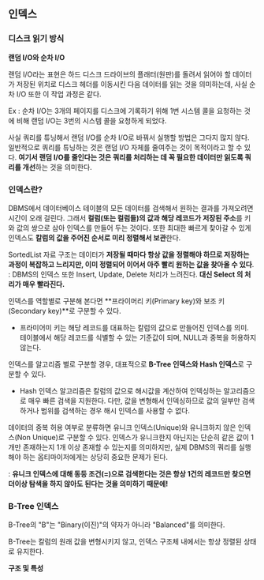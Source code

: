 ## 인덱스

### 디스크 읽기 방식

**랜덤 I/O와 순차 I/O**

랜덤 I/O라는 표현은 하드 디스크 드라이브의 플래터(원판)를 돌려서 읽어야 할 데이터가 저장된 위치로 디스크 헤더를 이동시킨 다음 데이터를 읽는 것을 의미하는데, 사실 순차 I/O 또한 이 작업 과정은 같다.

Ex : 순차 I/O는 3개의 페이지를 디스크에 기록하기 위해 1번 시스템 콜을 요청하는 것에 비해 랜덤 I/O는 3번의 시스템 콜을 요청하게 되었다.

사실 쿼리를 튜닝해서 랜덤 I/O를 순차 I/O로 바꿔서 실행할 방법은 그다지 많지 않다. 일반적으로 쿼리를 튜닝하는 것은 랜덤 I/O 자체를 줄여주는 것이 목적이라고 할 수 있다. **여기서 랜덤 I/O를 줄인다는 것은 쿼리를 처리하는 데 꼭 필요한 데이터만 읽도록 쿼리를 개선**하는 것을 의미한다.

### 인덱스란?

DBMS에서 데이터베이스 테이블의 모든 데이터를 검색해서 원하는 결과를 가져오려면 시간이 오래 걸린다. 그래서 **컬럼(또는 컬럼들)의 값과 해당 레코드가 저장된 주소**를 키와 값의 쌍으로 삼아 인덱스를 만들어 두는 것이다. 또한 최대한 빠르게 찾아갈 수 있게 인덱스도 **칼럼의 값을 주어진 순서로 미리 정렬해서 보관**한다.

SortedList 자료 구조는 데이터가 **저장될 때마다 항상 값을 정렬해야 하므로 저장하는 과정이 복잡하고 느리지만, 이미 정렬되어 이어서 아주 빨리 원하는 값을 찾아올 수 있다**. : DBMS의 인덱스 또한 Insert, Update, Delete 처리가 느려진다. **대신 Select 의 처리가 매우 빨라진다.**

인덱스를 역할별로 구분해 본다면 **프라이머리 키(Primary key)와 보조 키(Secondary key)**로 구분할 수 있다.

- 프라미어미 키는 해당 레코드를 대표하는 칼럼의 값으로 만들어진 인덱스를 의미. 테이블에서 해당 레코드를 식별할 수 있는 기준값이 되며, NULL과 중복을 허용하지 않는다.

인덱스를 알고리즘 별로 구분할 경우, 대표적으로 **B-Tree 인덱스와 Hash 인덱스**로 구분할 수 있다.

- Hash 인덱스 알고리즘은 칼럼의 값으로 해시값을 계산하여 인덱싱하는 알고리즘으로 매우 빠른 검색을 지원한다. 다만, 값을 변형해서 인덱싱하므로 값의 일부만 검색하거나 범위를 검색하는 경우 해시 인덱스를 사용할 수 없다.

데이터의 중복 허용 여부로 분류하면 유니크 인덱스(Unique)와 유니크하지 않은 인덱스(Non Unique)로 구분할 수 있다. 인덱스가 유니크한지 아닌지는 단순히 같은 값이 1개만 존재하는지 1개 이상 존재할 수 있는지를 의미하지만, 실제 DBMS의 쿼리를 실행해야 하는 옵티마이저에게는 상당히 중요한 문제가 된다.

: **유니크 인덱스에 대해 동등 조건(=)으로 검색한다는 것은 항상 1건의 레코드만 찾으면 더이상 탐색을 하지 않아도 된다는 것을 의미하기 때문에!**

### B-Tree 인덱스

B-Tree의 "B"는 "Binary(이진)"의 약자가 아니라 "Balanced"를 의미한다.

B-Tree는 칼럼의 원래 값을 변형시키지 않고, 인덱스 구조체 내에서는 항상 정렬된 상태로 유지한다.

**구조 및 특성**
